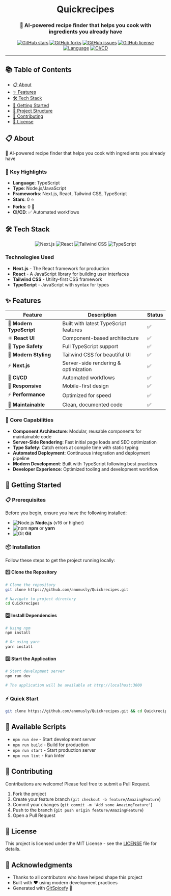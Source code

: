 <div align="center">

# Quickrecipes

### 🍳 AI-powered recipe finder that helps you cook with ingredients you already have

[![GitHub stars](https://img.shields.io/github/stars/anomusly/Quickrecipes?style=for-the-badge&logo=github)](https://github.com/anomusly/Quickrecipes/stargazers) [![GitHub forks](https://img.shields.io/github/forks/anomusly/Quickrecipes?style=for-the-badge&logo=github)](https://github.com/anomusly/Quickrecipes/network) [![GitHub issues](https://img.shields.io/github/issues/anomusly/Quickrecipes?style=for-the-badge&logo=github)](https://github.com/anomusly/Quickrecipes/issues) [![GitHub license](https://img.shields.io/github/license/anomusly/Quickrecipes?style=for-the-badge)](https://github.com/anomusly/Quickrecipes/blob/main/LICENSE) [![Language](https://img.shields.io/badge/language-TypeScript-blue?style=for-the-badge&logo=typescript)]() [![CI/CD](https://img.shields.io/badge/CI%2FCD-enabled-blue?style=for-the-badge&logo=github-actions)]()
</div>

---

## 📚 Table of Contents

- [📋 About](#-about)
- [✨ Features](#-features)
- [🛠️ Tech Stack](#️-tech-stack)
- [🚀 Getting Started](#-getting-started)
- [📁 Project Structure](#-project-structure)
- [🤝 Contributing](#-contributing)
- [📄 License](#-license)

## 📋 About

🍳 AI-powered recipe finder that helps you cook with ingredients you already have

### 🎯 Key Highlights

- **Language**: TypeScript
- **Type**: Node.js/JavaScript
- **Frameworks**: Next.js, React, Tailwind CSS, TypeScript
- **Stars**: 0 ⭐
- **Forks**: 0 🍴
- **CI/CD**: ✅ Automated workflows

## 🛠️ Tech Stack

<div align="center">

![Next.js](https://img.shields.io/badge/Next.js-000000?style=for-the-badge&logo=next.js&logoColor=white) ![React](https://img.shields.io/badge/React-61DAFB?style=for-the-badge&logo=react&logoColor=white) ![Tailwind CSS](https://img.shields.io/badge/Tailwind%20CSS-06B6D4?style=for-the-badge&logo=tailwindcss&logoColor=white) ![TypeScript](https://img.shields.io/badge/TypeScript-3178C6?style=for-the-badge&logo=typescript&logoColor=white)

</div>

### Technologies Used

- **Next.js** - The React framework for production
- **React** - A JavaScript library for building user interfaces
- **Tailwind CSS** - Utility-first CSS framework
- **TypeScript** - JavaScript with syntax for types

## ✨ Features

<div align="center">

| Feature | Description | Status |
|---------|-------------|--------|
| 🚀 **Modern TypeScript** | Built with latest TypeScript features | ✅ |
| ⚛️ **React UI** | Component-based architecture | ✅ |
| 📝 **Type Safety** | Full TypeScript support | ✅ |
| 🎨 **Modern Styling** | Tailwind CSS for beautiful UI | ✅ |
| ⚡ **Next.js** | Server-side rendering & optimization | ✅ |
| 🔄 **CI/CD** | Automated workflows | ✅ |
| 📱 **Responsive** | Mobile-first design | ✅ |
| ⚡ **Performance** | Optimized for speed | ✅ |
| 🔧 **Maintainable** | Clean, documented code | ✅ |

</div>

### 🎯 Core Capabilities

- **Component Architecture**: Modular, reusable components for maintainable code
- **Server-Side Rendering**: Fast initial page loads and SEO optimization
- **Type Safety**: Catch errors at compile time with static typing
- **Automated Deployment**: Continuous integration and deployment pipeline
- **Modern Development**: Built with TypeScript following best practices
- **Developer Experience**: Optimized tooling and development workflow

## 🚀 Getting Started

### 📋 Prerequisites

Before you begin, ensure you have the following installed:

- ![Node.js](https://img.shields.io/badge/Node.js-v16+-339933?style=flat&logo=node.js&logoColor=white) **Node.js** (v16 or higher)
- ![npm](https://img.shields.io/badge/npm-latest-CB3837?style=flat&logo=npm&logoColor=white) **npm** or **yarn**
- ![Git](https://img.shields.io/badge/Git-latest-F05032?style=flat&logo=git&logoColor=white) **Git**

### 📦 Installation

Follow these steps to get the project running locally:

#### 1️⃣ Clone the Repository

```bash
# Clone the repository
git clone https://github.com/anomusly/Quickrecipes.git

# Navigate to project directory
cd Quickrecipes
```

#### 2️⃣ Install Dependencies

```bash
# Using npm
npm install

# Or using yarn
yarn install
```

#### 3️⃣ Start the Application

```bash
# Start development server
npm run dev

# The application will be available at http://localhost:3000
```

### ⚡ Quick Start

```bash
git clone https://github.com/anomusly/Quickrecipes.git && cd Quickrecipes && npm install && npm run dev
```

## 📜 Available Scripts

- `npm run dev` - Start development server
- `npm run build` - Build for production
- `npm run start` - Start production server
- `npm run lint` - Run linter

## 🤝 Contributing

Contributions are welcome! Please feel free to submit a Pull Request.

1. Fork the project
2. Create your feature branch (`git checkout -b feature/AmazingFeature`)
3. Commit your changes (`git commit -m 'Add some AmazingFeature'`)
4. Push to the branch (`git push origin feature/AmazingFeature`)
5. Open a Pull Request

## 📄 License

This project is licensed under the MIT License - see the [LICENSE](LICENSE) file for details.

## 🙏 Acknowledgments

- Thanks to all contributors who have helped shape this project
- Built with ❤️ using modern development practices
- Generated with [GitSpicefy](https://gitspicefy.com) 🚀
